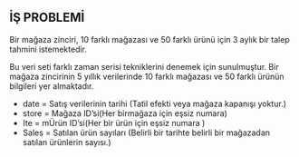 ## İŞ PROBLEMİ

Bir mağaza zinciri, 10 farklı mağazası ve 50 farklı ürünü için 3 aylık bir talep 
tahmini istemektedir. 

Bu veri seti farklı zaman serisi tekniklerini denemek için sunulmuştur. Bir mağaza 
zincirinin 5 yıllık verilerinde 10 farklı mağazası ve 50 farklı ürünün bilgileri yer almaktadır.

- date = Satış verilerinin tarihi (Tatil efekti veya mağaza kapanışı yoktur.)  
- store = Mağaza ID’si(Her birmağaza için eşsiz numara)  
- Ite = mÜrün ID’si(Her bir ürün için eşsiz numara )  
- Sales = Satılan ürün sayıları (Belirli bir tarihte belirli bir mağazadan satılan ürünlerin sayısı.)